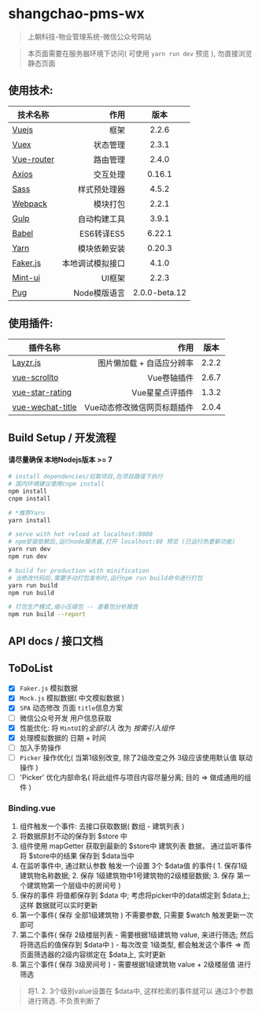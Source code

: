 # shangchao-pms-wx

> 上朝科技-物业管理系统-微信公众号网站

> 本页面需要在服务器环境下访问( 可使用 `yarn run dev` 预览 ), 勿直接浏览静态页面

## 使用技术:
| 技术名称                                                      | 作用                |  版本  |
| --------                                                      | -----:             | :----:  |
| [Vuejs](http://cn.vuejs.org/)                                 | 框架                |   2.2.6     |
| [Vuex](https://vuex.vuejs.org/zh-cn/)                         | 状态管理            |   2.3.1   |
| [Vue-router](http://router.vuejs.org/zh-cn/)                  | 路由管理            |  2.4.0  |
| [Axios](https://github.com/mzabriskie/axios)                  | 交互处理            |  0.16.1  |
| [Sass](https://www.sass.hk/)                                  | 样式预处理器        |  4.5.2  |
| [Webpack](http://webpack.github.io/)                          | 模块打包            |  2.2.1  |
| [Gulp](http://www.gulpjs.com.cn/docs/getting-started/)        | 自动构建工具        |  3.9.1  |
| [Babel](http://babeljs.cn/)                                   | ES6转译ES5          |  6.22.1  |
| [Yarn](https://yarnpkg.com/zh-Hans/)                          | 模块依赖安装         |  0.20.3  |
| [Faker.js](http://marak.github.io/faker.js/)                  | 本地调试模拟接口      |  4.1.0  |
| [Mint-ui](https://museui.github.io/#/index)                   | UI框架              |  2.2.3  |
| [Pug](https://pugjs.org/zh-cn/api/getting-started.html)       | Node模版语言         |  2.0.0-beta.12  |

## 使用插件:
| 插件名称                                                           | 作用                           |  版本  |
| --------                                                          | -----:                        | :----:  |
| [Layzr.js](https://github.com/callmecavs/layzr.js)                | 图片懒加载 + 自适应分辨率       |   2.2.2     |
| [vue-scrollto](https://github.com/rigor789/vue-scrollto)          | Vue卷轴插件                    |   2.6.7     |
| [vue-star-rating](https://github.com/craigh411/vue-star-rating)   | Vue星星点评插件                 |   1.3.2     |
| [vue-wechat-title](https://github.com/deboyblog/vue-wechat-title) | Vue动态修改微信网页标题插件      |   2.0.4     |

## Build Setup / 开发流程
#### **请尽量确保 本地Nodejs版本 >= 7**

``` bash
# install dependencies/拉取项目,在项目路径下执行
# 国内环境建议使用cnpm install
npm install
cnpm install

# *推荐Yarn
yarn install

# serve with hot reload at localhost:8080
# npm安装依赖后,运行node服务器,打开 localhost:80 预览 (已运行热更新功能)
yarn run dev
npm run dev

# build for production with minification
# 当修改代码后,需要手动打包发布时,运行npm run build命令进行打包
yarn run build
npm run build

# 打包生产模式,缩小压缩包 -- 查看包分析报告
npm run build --report
```
## API docs / 接口文档

## **ToDoList**
- [x]  `Faker.js` 模拟数据
- [x]  `Mock.js` 模拟数据( 中文模拟数据 )
- [x]  `SPA` 动态修改 页面 `title`信息方案
- [ ]  微信公众号开发 用户信息获取
- [x]  性能优化: 将 `MintUI`的*全部引入* 改为 *按需引入组件*
- [x]  处理模拟数据的 日期 + 时间
- [ ]  加入手势操作
- [ ]  `Picker` 操作优化( 当第1级别改变, 除了2级改变之外 3级应该使用默认值 联动操作 )
- [ ]  'Picker' 优化内部命名( 将此组件与项目内容尽量分离; 目的 => 做成通用的组件 )

### **Binding.vue**
1. 组件触发一个事件: 去接口获取数据( 数组 - 建筑列表 )
2. 将数据原封不动的保存到 $store 中
3. 组件使用 mapGetter 获取到最新的 $store中 建筑列表 数据， 通过监听事件 将 $store中的结果 保存到 $data当中
4. 在监听事件中, 通过默认参数 触发一个设置 3个 $data值 的事件( 1. 保存1级 建筑物名称数据; 2. 保存 1级建筑物中1号建筑物的2级楼层数据; 3. 保存 第一个建筑物第一个层级中的房间号 )
5. 保存的事件 将值都保存到 $data 中; 考虑将picker中的data绑定到 $data上; 这样 数据就可以实时更新
6. 第一个事件( 保存 全部1级建筑物 ) 不需要参数, 只需要 $watch 触发更新一次即可
7. 第二个事件( 保存 2级楼层列表 - 需要根据1级建筑物 value, 来进行筛选; 然后将筛选后的值保存到 $data中 ) - 每次改变 1级类型, 都会触发这个事件 => 而页面筛选器的2级内容绑定在 $data上, 实时更新
8. 第三个事件( 保存 3级房间号 ) - 需要根据1级建筑物 value + 2级楼层值 进行筛选


> 将1. 2. 3个级别value设置在 $data中, 这样检索的事件就可以 通过3个参数进行筛选. 不负责判断了
